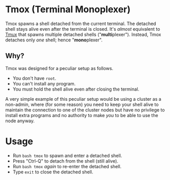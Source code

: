 # Tmox (Terminal Monoplexer)

Tmox spawns a shell detached from the current terminal. The detached shell stays alive even after the terminal is closed. It's _almost_ equivalent to [Tmux](https://github.com/tmux/tmux) that spawns multiple detached shells ("**multi**plexer"). Instead, Tmox detaches only _one_ shell; hence "**mono**plexer".

## Why?

Tmox was designed for a peculiar setup as follows.

 - You don't have `root`.
 - You can't install any program.
 - You must hold the shell alive even after closing the terminal.

A very simple example of this peculiar setup would be using a cluster as a non-admin, where (for some reason) you need to keep your shell alive to maintain the connection to one of the cluster nodes but have no privilege to install extra programs and no authority to make _you_ to be able to use the node anyway.

# Usage

 - Run `bash tmox` to spawn and enter a detached shell.
 - Press "Ctrl-Q" to detach from the shell (still alive).
 - Run `bash tmox` _again_ to re-enter the detached shell.
 - Type `exit` to close the detached shell.
